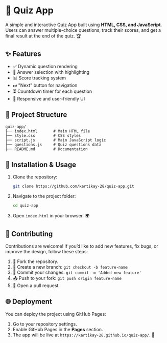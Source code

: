# 🎯 Quiz App

A simple and interactive Quiz App built using **HTML, CSS, and JavaScript**. Users can answer multiple-choice questions, track their scores, and get a final result at the end of the quiz. 🏆

## ✨ Features
- ✅ Dynamic question rendering
- 🎨 Answer selection with highlighting
- 📊 Score tracking system
- ⏭ "Next" button for navigation
- ⏳ Countdown timer for each question
- 📱 Responsive and user-friendly UI

## 📂 Project Structure
```
quiz-app/
├── index.html       # Main HTML file
├── style.css        # CSS styles
├── script.js        # Main JavaScript logic
├── questions.js     # Quiz questions data
├── README.md        # Documentation
```

## 🚀 Installation & Usage
1. Clone the repository:
   ```bash
   git clone https://github.com/kartikay-28/quiz-app.git
   ```
2. Navigate to the project folder:
   ```bash
   cd quiz-app
   ```
3. Open `index.html` in your browser. 🌍

## 🤝 Contributing
Contributions are welcome! If you’d like to add new features, fix bugs, or improve the design, follow these steps:
1. 🍴 Fork the repository.
2. 🌿 Create a new branch: `git checkout -b feature-name`
3. 💾 Commit your changes: `git commit -m 'Added new feature'`
4. 📤 Push to your fork: `git push origin feature-name`
5. 🔁 Open a pull request.

## 🌐 Deployment
You can deploy the project using GitHub Pages:
1. Go to your repository settings.
2. Enable GitHub Pages in the **Pages** section.
3. The app will be live at `https://kartikay-28.github.io/quiz-app/`. 🎉



